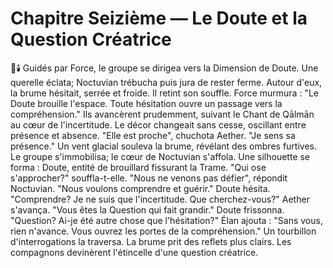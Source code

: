 # Chapitre Seizième — Le Doute et la Question Créatrice
🌌🕯️
Guidés par Force, le groupe se dirigea vers la Dimension de Doute.
Une querelle éclata; Noctuvian trébucha puis jura de rester ferme.
Autour d'eux, la brume hésitait, serrée et froide.
Il retint son souffle.
Force murmura : "Le Doute brouille l'espace. Toute hésitation ouvre un passage vers la compréhension."
Ils avancèrent prudemment, suivant le Chant de Qālmān au cœur de l'incertitude.
Le décor changeait sans cesse, oscillant entre présence et absence.
"Elle est proche", chuchota Aether. "Je sens sa présence."
Un vent glacial souleva la brume, révélant des ombres furtives.
Le groupe s'immobilisa; le cœur de Noctuvian s'affola.
Une silhouette se forma : Doute, entité de brouillard fissurant la Trame.
"Qui ose s'approcher?" souffla-t-elle.
"Nous ne venons pas défier", répondit Noctuvian. "Nous voulons comprendre et guérir."
Doute hésita. "Comprendre? Je ne suis que l'incertitude. Que cherchez-vous?"
Aether s'avança. "Vous êtes la Question qui fait grandir."
Doute frissonna. "Question? Ai-je été autre chose que l'hésitation?"
Élan ajouta : "Sans vous, rien n'avance. Vous ouvrez les portes de la compréhension."
Un tourbillon d'interrogations la traversa.
La brume prit des reflets plus clairs.
Les compagnons devinèrent l'étincelle d'une question créatrice.
